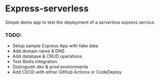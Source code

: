 # Express-serverless

Simple demo app to test the deployment of a serverless express service.

### TODO:

- Setup sample Express App with fake data
- Add domain name & DNS
- Add database & CRUD operations
- Test Redis integration
- Distinguish dev & prod environments
- Add CI/CD with either GitHub Actions or CodeDeploy
